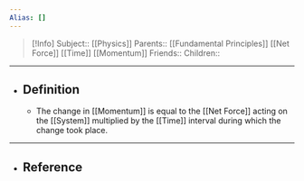 ```yaml
---
Alias: []
---
```

> [!Info]
> Subject:: [[Physics]]
> Parents:: [[Fundamental Principles]] [[Net Force]] [[Time]] [[Momentum]]
> Friends:: 
> Children:: 
---
- ## Definition
	- The change in [[Momentum]] is equal to the [[Net Force]] acting on the [[System]] multiplied by the [[Time]] interval during which the change took place.
---
- ## Reference